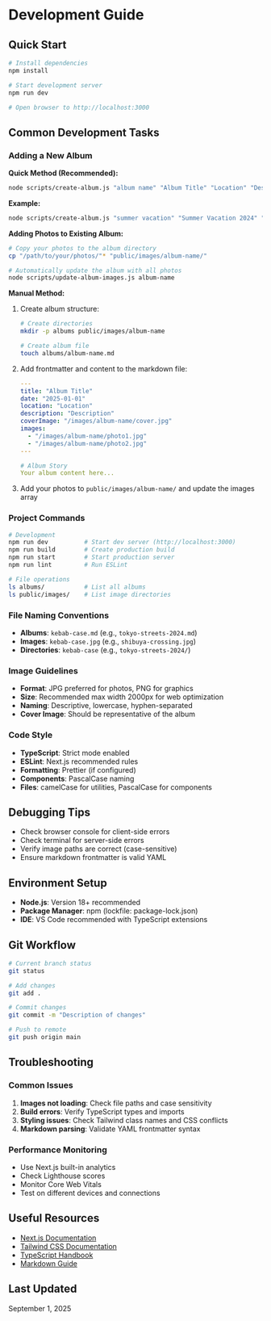 # Development Guide

## Quick Start
```bash
# Install dependencies
npm install

# Start development server
npm run dev

# Open browser to http://localhost:3000
```

## Common Development Tasks

### Adding a New Album

**Quick Method (Recommended):**
```bash
node scripts/create-album.js "album name" "Album Title" "Location" "Description"
```

**Example:**
```bash
node scripts/create-album.js "summer vacation" "Summer Vacation 2024" "California" "Our amazing summer trip"
```

**Adding Photos to Existing Album:**
```bash
# Copy your photos to the album directory
cp "/path/to/your/photos/"* "public/images/album-name/"

# Automatically update the album with all photos
node scripts/update-album-images.js album-name
```

**Manual Method:**
1. Create album structure:
   ```bash
   # Create directories
   mkdir -p albums public/images/album-name
   
   # Create album file
   touch albums/album-name.md
   ```

2. Add frontmatter and content to the markdown file:
   ```yaml
   ---
   title: "Album Title"
   date: "2025-01-01"
   location: "Location"
   description: "Description"
   coverImage: "/images/album-name/cover.jpg"
   images:
     - "/images/album-name/photo1.jpg"
     - "/images/album-name/photo2.jpg"
   ---
   
   # Album Story
   Your album content here...
   ```

3. Add your photos to `public/images/album-name/` and update the images array

### Project Commands
```bash
# Development
npm run dev          # Start dev server (http://localhost:3000)
npm run build        # Create production build
npm run start        # Start production server
npm run lint         # Run ESLint

# File operations
ls albums/           # List all albums
ls public/images/    # List image directories
```

### File Naming Conventions
- **Albums**: `kebab-case.md` (e.g., `tokyo-streets-2024.md`)
- **Images**: `kebab-case.jpg` (e.g., `shibuya-crossing.jpg`)
- **Directories**: `kebab-case` (e.g., `tokyo-streets-2024/`)

### Image Guidelines
- **Format**: JPG preferred for photos, PNG for graphics
- **Size**: Recommended max width 2000px for web optimization
- **Naming**: Descriptive, lowercase, hyphen-separated
- **Cover Image**: Should be representative of the album

### Code Style
- **TypeScript**: Strict mode enabled
- **ESLint**: Next.js recommended rules
- **Formatting**: Prettier (if configured)
- **Components**: PascalCase naming
- **Files**: camelCase for utilities, PascalCase for components

## Debugging Tips
- Check browser console for client-side errors
- Check terminal for server-side errors
- Verify image paths are correct (case-sensitive)
- Ensure markdown frontmatter is valid YAML

## Environment Setup
- **Node.js**: Version 18+ recommended
- **Package Manager**: npm (lockfile: package-lock.json)
- **IDE**: VS Code recommended with TypeScript extensions

## Git Workflow
```bash
# Current branch status
git status

# Add changes
git add .

# Commit changes
git commit -m "Description of changes"

# Push to remote
git push origin main
```

## Troubleshooting

### Common Issues
1. **Images not loading**: Check file paths and case sensitivity
2. **Build errors**: Verify TypeScript types and imports
3. **Styling issues**: Check Tailwind class names and CSS conflicts
4. **Markdown parsing**: Validate YAML frontmatter syntax

### Performance Monitoring
- Use Next.js built-in analytics
- Check Lighthouse scores
- Monitor Core Web Vitals
- Test on different devices and connections

## Useful Resources
- [Next.js Documentation](https://nextjs.org/docs)
- [Tailwind CSS Documentation](https://tailwindcss.com/docs)
- [TypeScript Handbook](https://www.typescriptlang.org/docs/)
- [Markdown Guide](https://www.markdownguide.org/)

## Last Updated
September 1, 2025
